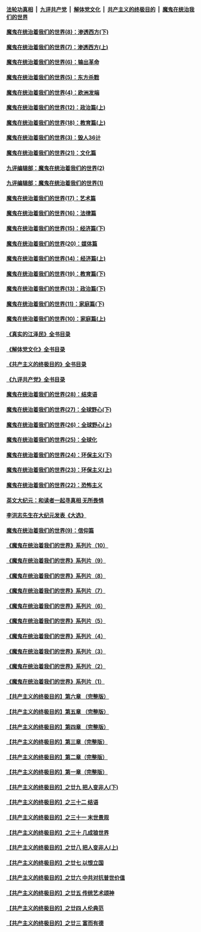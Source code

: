 ####  [法轮功真相](../../../../basic/blob/master/README.md?t=11030302) &nbsp;|&nbsp; [九评共产党](../../../../9ping.md/blob/master/README.md?t=11030302) &nbsp;|&nbsp; [解体党文化](../../../../jtdwh.md/blob/master/README.md?t=11030302)  &nbsp;|&nbsp; [共产主义的终极目的](../../../../gczydzjmd.md/blob/master/README.md?t=11030302) &nbsp;|&nbsp; [魔鬼在统治我们的世界](../../../../mgztzwmdsj.md/blob/master/README.md?t=11030302) 

#### [魔鬼在统治着我们的世界(8)：渗透西方(下)](../pages/nsc422/n10429603.md?t=11030302) 

#### [魔鬼在统治着我们的世界(7)：渗透西方(上)](../pages/nsc422/n10426013.md?t=11030302) 

#### [魔鬼在统治着我们的世界(6)：输出革命](../pages/nsc422/n10421536.md?t=11030302) 

#### [魔鬼在统治着我们的世界(5)：东方杀戮](../pages/nsc422/n10417707.md?t=11030302) 

#### [魔鬼在统治着我们的世界(4)：欧洲发端](../pages/nsc422/n10414890.md?t=11030302) 

#### [魔鬼在统治着我们的世界(12)：政治篇(上)](../pages/nsc422/n10444576.md?t=11030302) 

#### [魔鬼在统治着我们的世界(18)：教育篇(上)](../pages/nsc422/n10526970.md?t=11030302) 

#### [魔鬼在统治着我们的世界(3)：毁人36计](../pages/nsc422/n10411583.md?t=11030302) 

#### [魔鬼在统治着我们的世界(21)：文化篇](../pages/nsc422/n10597706.md?t=11030302) 

#### [九评编辑部：魔鬼在统治着我们的世界(2)](../pages/nsc422/n10410036.md?t=11030302) 

#### [九评编辑部：魔鬼在统治着我们的世界(1)](../pages/nsc422/n10406825.md?t=11030302) 

#### [魔鬼在统治着我们的世界(17)：艺术篇](../pages/nsc422/n10499093.md?t=11030302) 

#### [魔鬼在统治着我们的世界(16)：法律篇](../pages/nsc422/n10485969.md?t=11030302) 

#### [魔鬼在统治着我们的世界(15)：经济篇(下)](../pages/nsc422/n10469975.md?t=11030302) 

#### [魔鬼在统治着我们的世界(20)：媒体篇](../pages/nsc422/n10586579.md?t=11030302) 

#### [魔鬼在统治着我们的世界(14)：经济篇(上)](../pages/nsc422/n10457370.md?t=11030302) 

#### [魔鬼在统治着我们的世界(19)：教育篇(下)](../pages/nsc422/n10564808.md?t=11030302) 

#### [魔鬼在统治着我们的世界(13)：政治篇(下)](../pages/nsc422/n10448270.md?t=11030302) 

#### [魔鬼在统治着我们的世界(11)：家庭篇(下)](../pages/nsc422/n10440961.md?t=11030302) 

#### [魔鬼在统治着我们的世界(10)：家庭篇(上)](../pages/nsc422/n10435448.md?t=11030302) 

#### [《真实的江泽民》全书目录](../pages/nsc422/n13721399.md?t=11030302) 

#### [《解体党文化》全书目录](../pages/nsc422/n13721157.md?t=11030302) 

#### [《共产主义的终极目的》全书目录](../pages/nsc422/n13721048.md?t=11030302) 

#### [《九评共产党》全书目录](../pages/nsc422/n13708085.md?t=11030302) 

#### [魔鬼在统治着我们的世界(28)：结束语](../pages/nsc422/n10936246.md?t=11030302) 

#### [魔鬼在统治着我们的世界(27)：全球野心(下)](../pages/nsc422/n10928319.md?t=11030302) 

#### [魔鬼在统治着我们的世界(26)：全球野心(上)](../pages/nsc422/n10900318.md?t=11030302) 

#### [魔鬼在统治着我们的世界(25)：全球化](../pages/nsc422/n10788205.md?t=11030302) 

#### [魔鬼在统治着我们的世界(24)：环保主义(下)](../pages/nsc422/n10695307.md?t=11030302) 

#### [魔鬼在统治着我们的世界(23)：环保主义(上)](../pages/nsc422/n10688613.md?t=11030302) 

#### [魔鬼在统治着我们的世界(22)：恐怖主义](../pages/nsc422/n10614727.md?t=11030302) 

#### [英文大纪元：和读者一起寻真相 无所畏惧](../pages/nsc422/n12542027.md?t=11030302) 

#### [李洪志先生在大纪元发表《大选》](../pages/nsc422/n12534746.md?t=11030302) 

#### [魔鬼在统治着我们的世界(9)：信仰篇](../pages/nsc422/n10432159.md?t=11030302) 

#### [《魔鬼在统治着我们的世界》系列片（10）](../pages/nsc422/n12292670.md?t=11030302) 

#### [《魔鬼在统治着我们的世界》系列片（9）](../pages/nsc422/n12290859.md?t=11030302) 

#### [《魔鬼在统治着我们的世界》系列片（8）](../pages/nsc422/n12287445.md?t=11030302) 

#### [《魔鬼在统治着我们的世界》系列片（7）](../pages/nsc422/n12283425.md?t=11030302) 

#### [《魔鬼在统治着我们的世界》系列片（6）](../pages/nsc422/n12282314.md?t=11030302) 

#### [《魔鬼在统治着我们的世界》系列片（5）](../pages/nsc422/n12281419.md?t=11030302) 

#### [《魔鬼在统治着我们的世界》系列片（4）](../pages/nsc422/n12274024.md?t=11030302) 

#### [《魔鬼在统治着我们的世界》系列片（3）](../pages/nsc422/n12271322.md?t=11030302) 

#### [《魔鬼在统治着我们的世界》系列片（2）](../pages/nsc422/n12269049.md?t=11030302) 

#### [《魔鬼在统治着我们的世界》系列片（1）](../pages/nsc422/n12267575.md?t=11030302) 

#### [【共产主义的终极目的】第六章 （完整版）](../pages/nsc422/n11428913.md?t=11030302) 

#### [【共产主义的终极目的】第五章 （完整版）](../pages/nsc422/n11428912.md?t=11030302) 

#### [【共产主义的终极目的】第四章 （完整版）](../pages/nsc422/n11428907.md?t=11030302) 

#### [【共产主义的终极目的】第三章（完整版）](../pages/nsc422/n11428848.md?t=11030302) 

#### [【共产主义的终极目的】第二章（完整版）](../pages/nsc422/n11428831.md?t=11030302) 

#### [【共产主义的终极目的】第一章（完整版）](../pages/nsc422/n11417651.md?t=11030302) 

#### [【共产主义的终极目的】之廿九 把人变非人(下)](../pages/nsc422/n11344140.md?t=11030302) 

#### [【共产主义的终极目的】之三十二 结语](../pages/nsc422/n11360535.md?t=11030302) 

#### [【共产主义的终极目的】之三十一 末世景观](../pages/nsc422/n11351129.md?t=11030302) 

#### [【共产主义的终极目的】之三十 几成狼世界](../pages/nsc422/n11348280.md?t=11030302) 

#### [【共产主义的终极目的】之廿八 把人变非人(上)](../pages/nsc422/n11340492.md?t=11030302) 

#### [【共产主义的终极目的】之廿七 以恨立国](../pages/nsc422/n11336944.md?t=11030302) 

#### [【共产主义的终极目的】之廿六 中共对抗普世价值](../pages/nsc422/n11324785.md?t=11030302) 

#### [【共产主义的终极目的】之廿五 传统艺术颂神](../pages/nsc422/n11296396.md?t=11030302) 

#### [【共产主义的终极目的】之廿四 人伦典范](../pages/nsc422/n11296397.md?t=11030302) 

#### [【共产主义的终极目的】之廿三 富而有德](../pages/nsc422/n11283598.md?t=11030302) 

